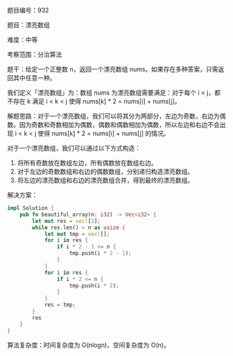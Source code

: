 题目编号：932

题目：漂亮数组

难度：中等

考察范围：分治算法

题干：给定一个正整数 n，返回一个漂亮数组 nums。如果存在多种答案，只需返回其中任意一种。

我们定义「漂亮数组」为：数组 nums 为漂亮数组需要满足：对于每个 i < j，都不存在 k 满足 i < k < j 使得 nums[k] * 2 = nums[i] + nums[j]。

解题思路：对于一个漂亮数组，我们可以将其分为两部分，左边为奇数，右边为偶数。因为奇数和奇数相加为偶数，偶数和偶数相加为偶数，所以左边和右边不会出现 i < k < j 使得 nums[k] * 2 = nums[i] + nums[j] 的情况。

对于一个漂亮数组，我们可以通过以下方式构造：

1. 将所有奇数放在数组左边，所有偶数放在数组右边。
2. 对于左边的奇数数组和右边的偶数数组，分别递归构造漂亮数组。
3. 将左边的漂亮数组和右边的漂亮数组合并，得到最终的漂亮数组。

解决方案：

```rust
impl Solution {
    pub fn beautiful_array(n: i32) -> Vec<i32> {
        let mut res = vec![1];
        while res.len() < n as usize {
            let mut tmp = vec![];
            for i in res {
                if i * 2 - 1 <= n {
                    tmp.push(i * 2 - 1);
                }
            }
            for i in res {
                if i * 2 <= n {
                    tmp.push(i * 2);
                }
            }
            res = tmp;
        }
        res
    }
}
```

算法复杂度：时间复杂度为 O(nlogn)，空间复杂度为 O(n)。